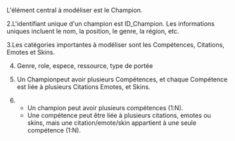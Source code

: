 L'élément central à modéliser est le Champion.
   
2.L'identifiant unique d'un champion est ID_Champion. Les informations uniques incluent le nom, la position, le genre, la région, etc.
   
3.Les catégories importantes à modéliser sont les Compétences, Citations, Emotes et Skins.

4. Genre, role, espece, ressource, type de portée 

5. Un Championpeut avoir plusieurs Compétences, et chaque Compétence est liée à plusieurs Citations Emotes, et Skins.

6. - Un champion peut avoir plusieurs compétences (1:N).
   - Une compétence peut être liée à plusieurs citations, emotes ou skins, mais une citation/emote/skin appartient à une seule compétence (1:N).
